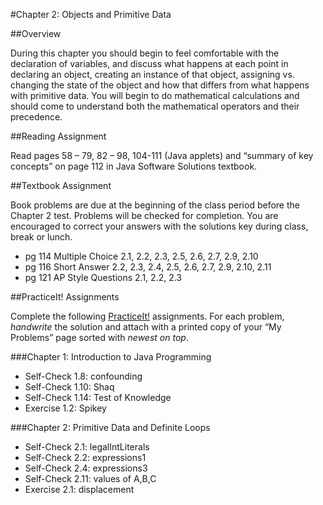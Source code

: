 #Chapter 2: Objects and Primitive Data

##Overview

During this chapter you should begin to feel comfortable with the declaration of variables, and discuss what happens at each point in declaring an object, creating an instance of that object, assigning vs. changing the state of the object and how that differs from what happens with primitive data.  You will begin to do mathematical calculations and should come to understand both the mathematical operators and their precedence.

##Reading Assignment 

Read pages 58 – 79, 82 – 98, 104-111 (Java applets) and “summary of key concepts” on page 112 in Java Software Solutions textbook. 

##Textbook Assignment 

Book problems are due at the beginning of the class period before the Chapter 2 test.  Problems will be checked for completion.  You are encouraged to correct your answers with the solutions key during class, break or lunch.

* pg 114 Multiple Choice 2.1, 2.2, 2.3, 2.5, 2.6, 2.7, 2.9, 2.10 
* pg 116 Short Answer 2.2, 2.3, 2.4, 2.5, 2.6, 2.7, 2.9, 2.10, 2.11 
* pg 121 AP Style Questions 2.1, 2.2, 2.3 

##PracticeIt! Assignments

Complete the following [PracticeIt!](http://practiceit.cs.washington.edu/practiceit/index.jsp) assignments.  For each problem, *handwrite* the solution and attach with a printed copy of your “My Problems” page sorted with *newest on top*.
 
###Chapter 1: Introduction to Java Programming
 
* Self-Check 1.8: confounding
* Self-Check 1.10: Shaq
* Self-Check 1.14: Test of Knowledge
* Exercise 1.2: Spikey

###Chapter 2: Primitive Data and Definite Loops
 
* Self-Check 2.1: legalIntLiterals
* Self-Check 2.2: expressions1
* Self-Check 2.4: expressions3
* Self-Check 2.11: values of A,B,C
* Exercise 2.1: displacement
